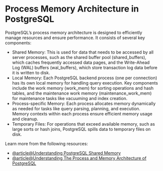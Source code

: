 # Process Memory Architecture in PostgreSQL

PostgreSQL’s process memory architecture is designed to efficiently manage resources and ensure performance. It consists of several key components:

- Shared Memory: This is used for data that needs to be accessed by all server processes, such as the shared buffer pool (shared_buffers), which caches frequently accessed data pages, and the Write-Ahead Log (WAL) buffers (wal_buffers), which store transaction log data before it is written to disk.
- Local Memory: Each PostgreSQL backend process (one per connection) has its own local memory for handling query execution. Key components include the work memory (work_mem) for sorting operations and hash tables, and the maintenance work memory (maintenance_work_mem) for maintenance tasks like vacuuming and index creation.
- Process-specific Memory: Each process allocates memory dynamically as needed for tasks like query parsing, planning, and execution. Memory contexts within each process ensure efficient memory usage and cleanup.
- Temporary Files: For operations that exceed available memory, such as large sorts or hash joins, PostgreSQL spills data to temporary files on disk.

Learn more from the following resources:

- [@article@Understanding PostgreSQL Shared Memory](https://stackoverflow.com/questions/32930787/understanding-postgresql-shared-memory)
- [@article@Understanding The Process and Memory Architecture of PostgreSQL](https://dev.to/titoausten/understanding-the-process-and-memory-architecture-of-postgresql-5hhp)